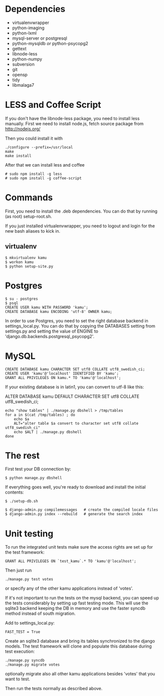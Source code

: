 Dependencies
============
- virtualenvwrapper
- python-imaging
- python-lxml
- mysql-server or postgresql
- python-mysqldb *or* python-psycopg2
- gettext
- libnode-less
- python-numpy
- subversion
- git
- opensp
- tidy
- libmalaga7

LESS and Coffee Script
====================

If you don't have the libnode-less package, you need to install less
manually. First we need to install node.js, fetch source package
from http://nodejs.org/

Then you could install it with

    ./configure --prefix=/usr/local
    make
    make install


After that we can install less and coffee

    # sudo npm install -g less
    # sudo npm install -g coffee-script

Commands
========

First, you need to install the .deb dependencies. You can do that by running
(as root) setup-root.sh.

If you just installed virtualenvwrapper, you need to logout and login for
the new bash aliases to kick in.

virtualenv
----------

    $ mkvirtualenv kamu
    $ workon kamu
    $ python setup-site.py


Postgres
========

    $ su - postgres
    $ psql
    CREATE USER kamu WITH PASSWORD 'kamu';
    CREATE DATABASE kamu ENCODING 'utf-8' OWNER kamu;

In order to use Postgres, you need to set the right database backend in
settings_local.py. You can do that by copying the DATABASES setting from
settings.py and setting the value of ENGINE to
'django.db.backends.postgresql_psycopg2'.

MySQL
=====

    CREATE DATABASE kamu CHARACTER SET utf8 COLLATE utf8_swedish_ci;
    CREATE USER 'kamu'@'localhost' IDENTIFIED BY 'kamu';
    GRANT ALL PRIVILEGES ON kamu.* TO 'kamu'@'localhost';

If your existing database is in latin1, you can convert to utf-8
like this:

ALTER DATABASE kamu DEFAULT CHARACTER SET utf8 COLLATE utf8_swedish_ci;

    echo "show tables" | ./manage.py dbshell > /tmp/tables
    for a in $(cat /tmp/tables) ; do
    	echo $a
    	ALT="alter table $a convert to character set utf8 collate utf8_swedish_ci"
    	echo $ALT | ./manage.py dbshell
    done

The rest
========

First test your DB connection by:

    $ python manage.py dbshell

If everything goes well, you're ready to download and install the initial
contents:

    $ ./setup-db.sh
    
    $ django-admin.py compilemessages	# create the compiled locale files
    $ django-admin.py index --rebuild	# generate the search index

Unit testing
============

To run the integrated unit tests make sure the access rights are set up
for the test framework:

    GRANT ALL PRIVILEGES ON `test_kamu`.* TO 'kamu'@'localhost';

Then just run

    ./manage.py test votes

or specify any of the other kamu applications instead of 'votes'.

If it's not important to run the tests on the mysql backend, you can
speed up the tests considerably by setting up fast testing mode. This
will use the sqlite3 backend keeping the DB in memory and use the faster
syncdb method instead of south migration.

Add to settings_local.py:

    FAST_TEST = True

Create an sqlite3 database and bring its tables synchronized to the
django models. The test framework will clone and populate this database
during test execution:

    ./manage.py syncdb
    ./manage.py migrate votes

optionally migrate also all other kamu applications besides 'votes' that
you want to test.

Then run the tests normally as described above.
